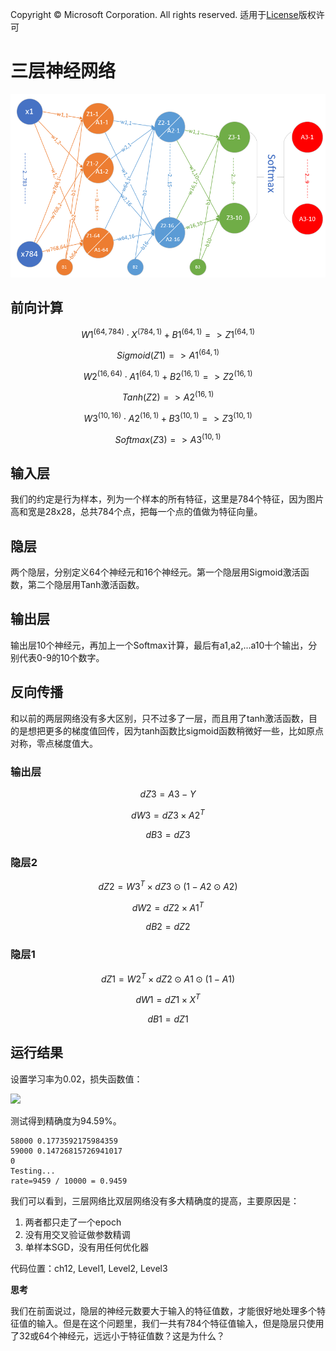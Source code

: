 Copyright © Microsoft Corporation. All rights reserved.
  适用于[License](https://github.com/Microsoft/ai-edu/blob/master/LICENSE.md)版权许可

#

# 三层神经网络

<img src='../Images/12/nn3.png'/>

## 前向计算

$$W1^{(64,784)} \cdot X^{(784,1)} + B1^{(64,1)} => Z1^{(64,1)} \tag{1}$$

$$Sigmoid(Z1) => A1^{(64,1)} \tag{2}$$

$$W2^{(16,64)} \cdot A1^{(64,1)} + B2^{(16,1)} => Z2^{(16,1)} \tag{3}$$

$$Tanh(Z2) => A2^{(16,1)} \tag{4}$$

$$W3^{(10,16)} \cdot A2^{(16,1)} + B3^{(10,1)} => Z3^{(10,1)} \tag{5}$$

$$Softmax(Z3) => A3^{(10,1)} \tag{6}$$

## 输入层

我们的约定是行为样本，列为一个样本的所有特征，这里是784个特征，因为图片高和宽是28x28，总共784个点，把每一个点的值做为特征向量。

## 隐层

两个隐层，分别定义64个神经元和16个神经元。第一个隐层用Sigmoid激活函数，第二个隐层用Tanh激活函数。

## 输出层

输出层10个神经元，再加上一个Softmax计算，最后有a1,a2,...a10十个输出，分别代表0-9的10个数字。

## 反向传播

和以前的两层网络没有多大区别，只不过多了一层，而且用了tanh激活函数，目的是想把更多的梯度值回传，因为tanh函数比sigmoid函数稍微好一些，比如原点对称，零点梯度值大。

### 输出层

$$dZ3 = A3-Y \tag{7}$$

$$dW3=dZ3 \times A2^T \tag{8}$$

$$dB3=dZ3 \tag{9}$$

### 隐层2

$$dZ2 = W3^T \times dZ3 \odot (1-A2 \odot A2) \tag{10}$$

$$dW2=dZ2 \times A1^T \tag{11}$$

$$dB2=dZ2 \tag{12}$$

### 隐层1

$$dZ1 = W2^T \times dZ2 \odot A1 \odot (1-A1) \tag{13}$$

$$dW1= dZ1 \times X^T \tag{14}$$

$$dB1= dZ1 \tag{15}$$

## 运行结果

设置学习率为0.02，损失函数值：

<img src='../Images/12/three_level_loss.png'/>

测试得到精确度为94.59%。

```
58000 0.1773592175984359
59000 0.14726815726941017
0
Testing...
rate=9459 / 10000 = 0.9459
```

我们可以看到，三层网络比双层网络没有多大精确度的提高，主要原因是：
1. 两者都只走了一个epoch
2. 没有用交叉验证做参数精调
3. 单样本SGD，没有用任何优化器

代码位置：ch12, Level1, Level2, Level3

**思考**

我们在前面说过，隐层的神经元数要大于输入的特征值数，才能很好地处理多个特征值的输入。但是在这个问题里，我们一共有784个特征值输入，但是隐层只使用了32或64个神经元，远远小于特征值数？这是为什么？
